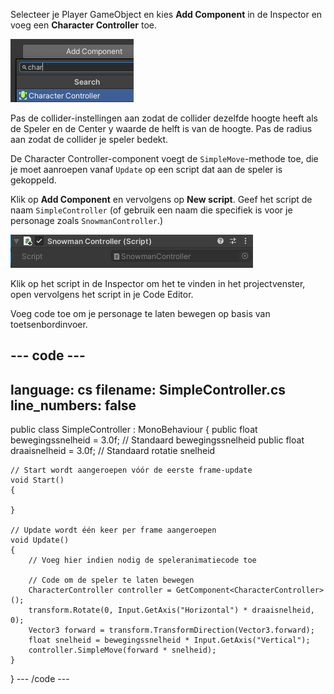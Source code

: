 Selecteer je Player GameObject en kies **Add Component** in de Inspector en voeg een **Character Controller** toe.

![De Character Controller component in het Inspector venster.](images/character-component.png)

Pas de collider-instellingen aan zodat de collider dezelfde hoogte heeft als de Speler en de Center y waarde de helft is van de hoogte. Pas de radius aan zodat de collider je speler bedekt.

De Character Controller-component voegt de `SimpleMove`-methode toe, die je moet aanroepen vanaf `Update` op een script dat aan de speler is gekoppeld.

Klik op **Add Component** en vervolgens op **New script**. Geef het script de naam `SimpleController` (of gebruik een naam die specifiek is voor je personage zoals `SnowmanController`.)

![De Script-component in het Inspector-venster met ingevuld 'Player Controller'-script.](images/snowman-controller.png)

Klik op het script in de Inspector om het te vinden in het projectvenster, open vervolgens het script in je Code Editor.

Voeg code toe om je personage te laten bewegen op basis van toetsenbordinvoer.


--- code ---
---
language: cs
filename: SimpleController.cs
line_numbers: false
---
public class SimpleController : MonoBehaviour
{
    public float bewegingssnelheid = 3.0f; // Standaard bewegingssnelheid
    public float draaisnelheid = 3.0f; // Standaard rotatie snelheid

    // Start wordt aangeroepen vóór de eerste frame-update
    void Start()
    {
        
    }

    // Update wordt één keer per frame aangeroepen
    void Update()
    {
        // Voeg hier indien nodig de speleranimatiecode toe
        
        // Code om de speler te laten bewegen
        CharacterController controller = GetComponent<CharacterController>();
        transform.Rotate(0, Input.GetAxis("Horizontal") * draaisnelheid, 0);
        Vector3 forward = transform.TransformDirection(Vector3.forward);
        float snelheid = bewegingssnelheid * Input.GetAxis("Vertical");
        controller.SimpleMove(forward * snelheid);
    }
}
--- /code ---

